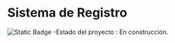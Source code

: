 
<h1>Sistema de Registro</h1>

<img alt="Static Badge" src="https://img.shields.io/badge/:badgeContent">
-Estado del proyecto : En construcción.
